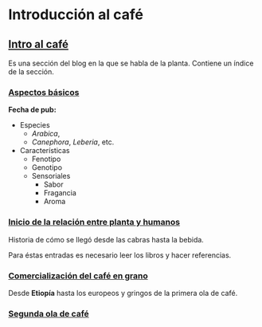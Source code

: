 # Introducción al café

## [Intro al café](http://negro.coffee/blog/intro-al-cafe)

Es una sección del blog en la que se habla de la planta. Contiene un índice de la sección. 

### [Aspectos básicos](http://negro.coffee/blog/intro-al-cafe-aspectos-basicos)

**Fecha de pub:** 

* Especies
  * *Arabica*, 
  * *Canephora*, *Leberia*, etc.
* Características
  * Fenotipo
  * Genotipo
  * Sensoriales
    * Sabor
    * Fragancia
    * Aroma

### [Inicio de la relación entre planta y humanos](http://negro.coffee/blog/inicio-de-la-relacion-entre-humanos-y-cafe)

Historia de cómo se llegó desde las cabras hasta la bebida.

Para éstas entradas es necesario leer los libros y hacer referencias.

### [Comercialización del café en grano](http://negro.coffee/blgo/historia-comercializacion-del-cafe-en-grano)

Desde **Etiopía** hasta los europeos y gringos de la primera ola de café.

### [Segunda ola de café](http://negro-coffee/blog/segunda-ola-de-cafe)